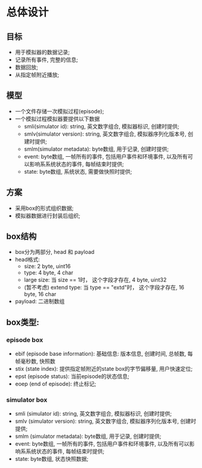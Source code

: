 # 总体设计

## 目标
* 用于模拟器的数据记录;  
* 记录所有事件, 完整的信息; 
* 数据回放;    
* 从指定帧附近播放;  


## 模型
* 一个文件存储一次模拟过程(episode); 
* 一个模拟过程模拟器要提供以下数据
  * smli(simulator id): string, 英文数字组合, 模拟器标识, 创建时提供;
  * smlv(simulator version): string, 英文数字组合, 模拟器序列化版本号, 创建时提供;
  * smlm(simulator metadata): byte数组, 用于记录, 创建时提供;
  * event: byte数组, 一帧所有的事件, 包括用户事件和环境事件, 以及所有可以影响系系统状态的事件, 每帧结束时提供;
  * state: byte数组, 系统状态, 需要做快照时提供;

## 方案
* 采用box的形式组织数据;
* 模拟器数据进行封装后组织;

## box结构
* box分为两部分, head 和 payload
* head格式: 
  * size: 2 byte, uint16
  * type: 4 byte, 4 char
  * large size: 当 size == 1时， 这个字段才存在, 4 byte, uint32
  * (暂不考虑) extend type: 当 type == "extd"时， 这个字段才存在, 16 byte, 16 char 
* payload: 二进制数组

  
  

## box类型: 

### episode box  
* ebif (episode base information): 基础信息: 版本信息, 创建时间, 总帧数, 每帧毫秒数, 快照数
* stix (state index): 提供指定帧附近的state box的字节偏移量, 用户快速定位;
* epst (episode status): 当前episode的状态信息;
* eoep (end of episode): 终止标记;

### simulator box  
* smli (simulator id): string, 英文数字组合, 模拟器标识, 创建时提供;
* smlv (simulator version): string, 英文数字组合, 模拟器序列化版本号, 创建时提供;
* smlm (simulator metadata): byte数组, 用于记录, 创建时提供;
* event: byte数组, 一帧所有的事件, 包括用户事件和环境事件, 以及所有可以影响系系统状态的事件, 每帧结束时提供;
* state: byte数组, 状态快照数据;






